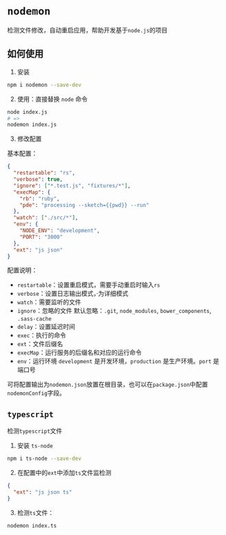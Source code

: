 # `nodemon`

检测文件修改，自动重启应用，帮助开发基于`node.js`的项目

## 如何使用

1. 安装

```bash
npm i nodemon --save-dev
```

2. 使用：直接替换 `node` 命令

```bash
node index.js
# =>
nodemon index.js
```

3. 修改配置

基本配置：

```json
{
  "restartable": "rs",
  "verbose": true,
  "ignore": ["*.test.js", "fixtures/*"],
  "execMap": {
    "rb": "ruby",
    "pde": "processing --sketch={{pwd}} --run"
  },
  "watch": ["./src/*"],
  "env": {
    "NODE_ENV": "development",
    "PORT": "3000"
  },
  "ext": "js json"
}
```

配置说明：

- `restartable`：设置重启模式，需要手动重启时输入`rs`
- `verbose`：设置日志输出模式，·为详细模式
- `watch`：需要监听的文件
- `ignore`：忽略的文件
  默认忽略：`.git`, `node_modules`, `bower_components`, `.sass-cache`
- `delay`：设置延迟时间
- `exec`：执行的命令
- `ext`：文件后缀名
- `execMap`：运行服务的后缀名和对应的运行命令
- `env`：运行环境 `development` 是开发环境，`production` 是生产环境。`port` 是端口号

可将配置输出为`nodemon.json`放置在根目录，也可以在`package.json`中配置`nodemonConfig`字段。

## `typescript`

检测`typescript`文件

1. 安装 `ts-node`

```bash
npm i ts-node --save-dev
```

2. 在配置中的`ext`中添加`ts`文件监检测

```json
{
  "ext": "js json ts"
}
```

3. 检测`ts`文件：

```bash
nodemon index.ts
```
